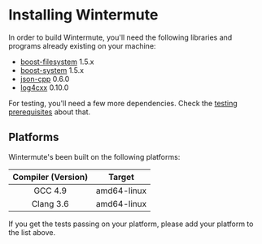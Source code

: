 # Installing Wintermute

In order to build Wintermute, you'll need the following libraries and programs
already existing on your machine:

  * [boost-filesystem][] 1.5.x
  * [boost-system][] 1.5.x
  * [json-cpp][] 0.6.0
  * [log4cxx] 0.10.0

For testing, you'll need a few more dependencies. Check the [testing
prerequisites](./TESTING.markdown#install) about that.

## Platforms

Wintermute's been built on the following platforms:

Compiler (Version) | Target
:-----------------:|:----------:
GCC 4.9            | amd64-linux
Clang 3.6          | amd64-linux

If you get the tests passing on your platform, please add your platform to the
list above.

[boost-filesystem]: http://www.boost.org/doc/libs/1_55_0/libs/filesystem/doc/index.htm
[boost-system]: http://www.boost.org/doc/libs/1_55_0/libs/system/doc/index.html
[json-cpp]: https://github.com/open-source-parsers/jsoncpp
[log4cxx]: http://logging.apache.org/log4cxx/index.html
